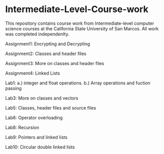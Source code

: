# Intermediate-Level-Course-work
This repository contains course work from Intermediate-level computer science courses at the 
California State University of San Marcos. All work was completed independenlty.

Assignment1: Encrypting and Decrypting

Assignment2: Classes and header files

Assignment3: More on classes and header files

Assignment4: Linked Lists

Lab1: a.) integer and float operations. b.) Array operations and fuction passing
 
Lab3: More on classes and vectors

Lab5: Classes, header files and source files

Lab6: Operator overloading

Lab8: Recursion

Lab9: Pointers and linked lists

Lab10: Circular double linked lists
